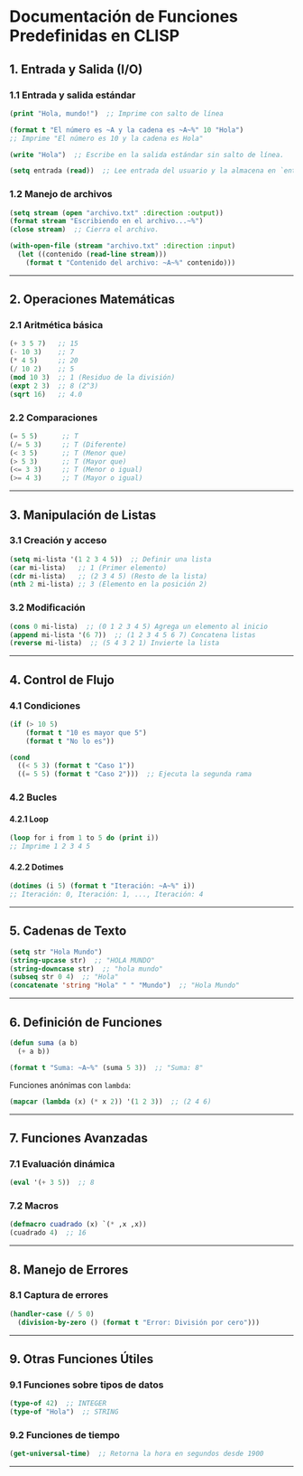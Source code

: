 # Documentación de Funciones Predefinidas en CLISP

## 1. Entrada y Salida (I/O)

### 1.1 Entrada y salida estándar

```lisp
(print "Hola, mundo!")  ;; Imprime con salto de línea
```
```lisp
(format t "El número es ~A y la cadena es ~A~%" 10 "Hola")  
;; Imprime "El número es 10 y la cadena es Hola"
```
```lisp
(write "Hola")  ;; Escribe en la salida estándar sin salto de línea.
```
```lisp
(setq entrada (read))  ;; Lee entrada del usuario y la almacena en `entrada`.
```

### 1.2 Manejo de archivos

```lisp
(setq stream (open "archivo.txt" :direction :output))  
(format stream "Escribiendo en el archivo...~%")  
(close stream)  ;; Cierra el archivo.
```
```lisp
(with-open-file (stream "archivo.txt" :direction :input)  
  (let ((contenido (read-line stream)))  
    (format t "Contenido del archivo: ~A~%" contenido)))  
```

---

## 2. Operaciones Matemáticas

### 2.1 Aritmética básica

```lisp
(+ 3 5 7)   ;; 15
(- 10 3)    ;; 7
(* 4 5)     ;; 20
(/ 10 2)    ;; 5
(mod 10 3)  ;; 1 (Residuo de la división)
(expt 2 3)  ;; 8 (2^3)
(sqrt 16)   ;; 4.0
```

### 2.2 Comparaciones

```lisp
(= 5 5)      ;; T
(/= 5 3)     ;; T (Diferente)
(< 3 5)      ;; T (Menor que)
(> 5 3)      ;; T (Mayor que)
(<= 3 3)     ;; T (Menor o igual)
(>= 4 3)     ;; T (Mayor o igual)
```

---

## 3. Manipulación de Listas

### 3.1 Creación y acceso

```lisp
(setq mi-lista '(1 2 3 4 5))  ;; Definir una lista
(car mi-lista)   ;; 1 (Primer elemento)
(cdr mi-lista)   ;; (2 3 4 5) (Resto de la lista)
(nth 2 mi-lista) ;; 3 (Elemento en la posición 2)
```

### 3.2 Modificación

```lisp
(cons 0 mi-lista)  ;; (0 1 2 3 4 5) Agrega un elemento al inicio
(append mi-lista '(6 7))  ;; (1 2 3 4 5 6 7) Concatena listas
(reverse mi-lista)  ;; (5 4 3 2 1) Invierte la lista
```

---

## 4. Control de Flujo

### 4.1 Condiciones

```lisp
(if (> 10 5)  
    (format t "10 es mayor que 5")  
    (format t "No lo es"))  
```
```lisp
(cond  
  ((< 5 3) (format t "Caso 1"))  
  ((= 5 5) (format t "Caso 2")))  ;; Ejecuta la segunda rama
```

### 4.2 Bucles

#### 4.2.1 Loop

```lisp
(loop for i from 1 to 5 do (print i))  
;; Imprime 1 2 3 4 5
```

#### 4.2.2 Dotimes

```lisp
(dotimes (i 5) (format t "Iteración: ~A~%" i))  
;; Iteración: 0, Iteración: 1, ..., Iteración: 4
```

---

## 5. Cadenas de Texto

```lisp
(setq str "Hola Mundo")  
(string-upcase str)  ;; "HOLA MUNDO"
(string-downcase str)  ;; "hola mundo"
(subseq str 0 4)  ;; "Hola"
(concatenate 'string "Hola" " " "Mundo")  ;; "Hola Mundo"
```

---

## 6. Definición de Funciones

```lisp
(defun suma (a b)  
  (+ a b))  

(format t "Suma: ~A~%" (suma 5 3))  ;; "Suma: 8"
```

Funciones anónimas con `lambda`:

```lisp
(mapcar (lambda (x) (* x 2)) '(1 2 3))  ;; (2 4 6)
```

---

## 7. Funciones Avanzadas

### 7.1 Evaluación dinámica

```lisp
(eval '(+ 3 5))  ;; 8
```

### 7.2 Macros

```lisp
(defmacro cuadrado (x) `(* ,x ,x))  
(cuadrado 4)  ;; 16
```

---

## 8. Manejo de Errores

### 8.1 Captura de errores

```lisp
(handler-case (/ 5 0)  
  (division-by-zero () (format t "Error: División por cero")))  
```

---

## 9. Otras Funciones Útiles

### 9.1 Funciones sobre tipos de datos

```lisp
(type-of 42)  ;; INTEGER
(type-of "Hola")  ;; STRING
```

### 9.2 Funciones de tiempo

```lisp
(get-universal-time)  ;; Retorna la hora en segundos desde 1900
```

---

